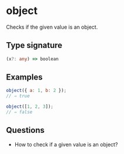 # object

Checks if the given value is an object.

## Type signature

<!-- prettier-ignore-start -->
```typescript
(x?: any) => boolean
```
<!-- prettier-ignore-end -->

## Examples

<!-- prettier-ignore-start -->
```javascript
object({ a: 1, b: 2 });
// ⇒ true
```

```javascript
object([1, 2, 3]);
// ⇒ false
```
<!-- prettier-ignore-end -->

## Questions

- How to check if a given value is an object?
